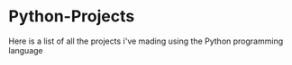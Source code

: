 # Python-Projects
Here is a list of all the projects i've mading using the Python programming language
